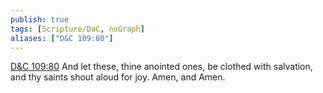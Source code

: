 ```yaml
---
publish: true
tags: [Scripture/DaC, noGraph]
aliases: ["D&C 109:80"]
---
```

[D&C 109:80](https://churchofjesuschrist.org/study/scriptures/dc-testament/dc/109?lang=eng&id=p80#p80) And let these, thine anointed ones, be clothed with salvation, and thy saints shout aloud for joy. Amen, and Amen.






